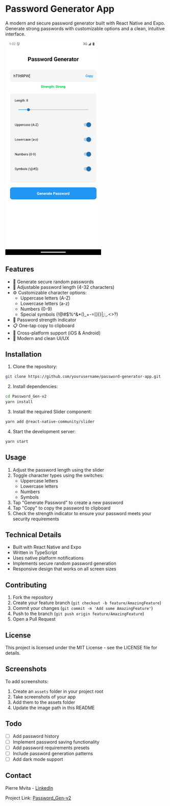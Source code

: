 # Password Generator App

A modern and secure password generator built with React Native and Expo. Generate strong passwords with customizable options and a clean, intuitive interface.

<img src="./assets/screenshot.png" width="300" alt="Password Generator App Screenshot"/>

## Features

- 🔐 Generate secure random passwords
- 📏 Adjustable password length (4-32 characters)
- ⚙️ Customizable character options:
  - Uppercase letters (A-Z)
  - Lowercase letters (a-z)
  - Numbers (0-9)
  - Special symbols (!@#$%^&*()_+-=[]{}|;:,.<>?)
- 💪 Password strength indicator
- 📋 One-tap copy to clipboard
- 📱 Cross-platform support (iOS & Android)
- 🎨 Modern and clean UI/UX

## Installation

1. Clone the repository:
```bash
git clone https://github.com/yourusername/password-generator-app.git
```

2. Install dependencies:
```bash
cd Password_Gen-v2
yarn install
```

3. Install the required Slider component:
```bash
yarn add @react-native-community/slider
```

4. Start the development server:
```bash
yarn start
```

## Usage

1. Adjust the password length using the slider
2. Toggle character types using the switches:
   - Uppercase letters
   - Lowercase letters
   - Numbers
   - Symbols
3. Tap "Generate Password" to create a new password
4. Tap "Copy" to copy the password to clipboard
5. Check the strength indicator to ensure your password meets your security requirements

## Technical Details

- Built with React Native and Expo
- Written in TypeScript
- Uses native platform notifications
- Implements secure random password generation
- Responsive design that works on all screen sizes

## Contributing

1. Fork the repository
2. Create your feature branch (`git checkout -b feature/AmazingFeature`)
3. Commit your changes (`git commit -m 'Add some AmazingFeature'`)
4. Push to the branch (`git push origin feature/AmazingFeature`)
5. Open a Pull Request

## License

This project is licensed under the MIT License - see the LICENSE file for details.

## Screenshots

To add screenshots:
1. Create an `assets` folder in your project root
2. Take screenshots of your app
3. Add them to the assets folder
4. Update the image path in this README

## Todo

- [ ] Add password history
- [ ] Implement password saving functionality
- [ ] Add password requirements presets
- [ ] Include password generation patterns
- [ ] Add dark mode support

## Contact

Pierre Mvita - [LinkedIn](https://www.linkedin.com/in/pierre-mvita/)

Project Link: [Password_Gen-v2](https://github.com/Pmvita/Password_Gen-v2.git)